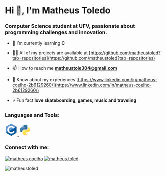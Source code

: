 <h1 align="left">Hi 👋, I'm Matheus Toledo</h1>
<h3 align="left">Computer Science student at UFV, passionate about programming challenges and innovation.</h3>

- 🌱 I’m currently learning **C**

- 👨‍💻 All of my projects are available at [https://github.com/matheustoled?tab=repositories](https://github.com/matheustoled?tab=repositories)

- 📫 How to reach me **matheustole304@gmail.com**

- 📄 Know about my experiences [https://www.linkedin.com/in/matheus-coelho-2b6129260/](https://www.linkedin.com/in/matheus-coelho-2b6129260/)

- ⚡ Fun fact **love skateboarding, games, music and traveling**

<h3 align="left">Languages and Tools:</h3>
<p align="left"> <a href="https://www.cprogramming.com/" target="_blank" rel="noreferrer"> <img src="https://raw.githubusercontent.com/devicons/devicon/master/icons/c/c-original.svg" alt="c" width="40" height="40"/> </a> <!--<a href="https://www.java.com" target="_blank" rel="noreferrer"> <img src="https://raw.githubusercontent.com/devicons/devicon/master/icons/java/java-original.svg" alt="java" width="40" height="40"/> </a> <a href="https://developer.mozilla.org/en-US/docs/Web/JavaScript" target="_blank" rel="noreferrer"> <img src="https://raw.githubusercontent.com/devicons/devicon/master/icons/javascript/javascript-original.svg" alt="javascript" width="40" height="40"/>--> </a> <a href="https://www.python.org" target="_blank" rel="noreferrer"> <img src="https://raw.githubusercontent.com/devicons/devicon/master/icons/python/python-original.svg" alt="python" width="40" height="40"/> </a> </p>

<h3 align="left">Connect with me:</h3>
<p align="left">
<a href="https://www.linkedin.com/in/matheus-coelho-2b6129260/" target="blank"><img align="center" src="https://raw.githubusercontent.com/rahuldkjain/github-profile-readme-generator/master/src/images/icons/Social/linked-in-alt.svg" alt="matheus coelho" height="30" width="40" /></a>
<a href="https://instagram.com/matheus.toled" target="blank"><img align="center" src="https://raw.githubusercontent.com/rahuldkjain/github-profile-readme-generator/master/src/images/icons/Social/instagram.svg" alt="matheus.toled" height="30" width="40" /></a>
</p>

<p>&nbsp;<img align="left" src="https://github-readme-stats.vercel.app/api?username=matheustoled&show_icons=true&theme=radical&title_color=ffffff&text_color=ffffff&hide_border=true&cache_seconds=1800&locale=en" alt="matheustoled" /></p>

